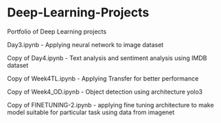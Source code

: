 # Deep-Learning-Projects
Portfolio of Deep Learning projects

Day3.ipynb -
Applying neural network to image dataset

Copy of Day4.ipynb -
Text analysis and sentiment analysis using IMDB dataset

Copy of Week4TL.ipynb -
Applying Transfer for better performance

Copy of Week4_OD.ipynb -
Object detection using architecture yolo3

Copy of FINETUNING-2.ipynb -
applying fine tuning architecture to make model suitable for particular task using data from imagenet 
